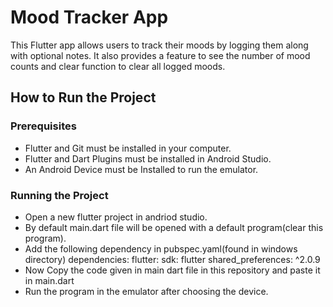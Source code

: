 # Mood Tracker App

This Flutter app allows users to track their moods by logging them along with optional notes. It also provides a feature to see the number of mood counts and clear function to clear all logged moods.

## How to Run the Project

### Prerequisites
- Flutter and Git must be installed in your computer.
- Flutter and Dart Plugins must be installed in Android Studio.
- An Android Device must be Installed to run the emulator.

### Running the Project
- Open a new flutter project in andriod studio.
- By default main.dart file will be opened with a default program(clear this program).
- Add the following dependency in pubspec.yaml(found in windows directory)
dependencies:
  flutter:
    sdk: flutter
  shared_preferences: ^2.0.9
- Now Copy the code given in main dart file in this repository and paste it in main.dart
- Run the program in the emulator after choosing the device.
  

